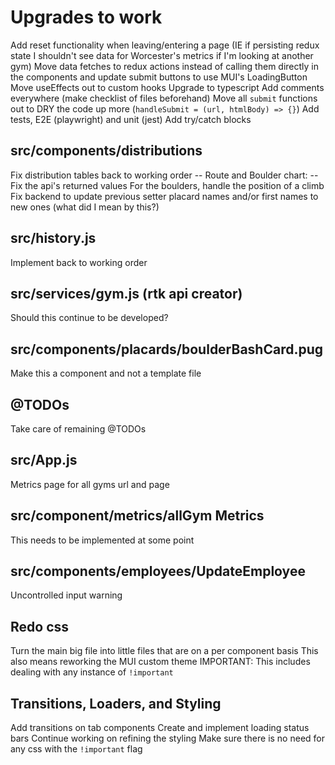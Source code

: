 # Upgrades to work
Add reset functionality when leaving/entering a page (IE if persisting redux state I shouldn't see data for Worcester's metrics if I'm looking at another gym)
Move data fetches to redux actions instead of calling them directly in the components and update submit buttons to use MUI's LoadingButton
Move useEffects out to custom hooks
Upgrade to typescript
Add comments everywhere (make checklist of files beforehand)
Move all `submit` functions out to DRY the code up more (`handleSubmit = (url, htmlBody) => {}`) 
Add tests, E2E (playwright) and unit (jest)
Add try/catch blocks

  ## src/components/distributions
  Fix distribution tables back to working order
    -- Route and Boulder chart:
      -- Fix the api's returned values
      For the boulders, handle the position of a climb
  Fix backend to update previous setter placard names and/or first names to new ones (what did I mean by this?)

  ## src/history.js
  Implement back to working order

  ## src/services/gym.js (rtk api creator)
  Should this continue to be developed?

  ## src/components/placards/boulderBashCard.pug
  Make this a component and not a template file

  ## @TODOs
  Take care of remaining @TODOs

  ## src/App.js
  Metrics page for all gyms url and page

  ## src/component/metrics/allGym Metrics
  This needs to be implemented at some point

  ## src/components/employees/UpdateEmployee
  Uncontrolled input warning

  ## Redo css
  Turn the main big file into little files that are on a per component basis
  This also means reworking the MUI custom theme
  IMPORTANT: This includes dealing with any instance of `!important`

  ## Transitions, Loaders, and Styling
  Add transitions on tab components
  Create and implement loading status bars
  Continue working on refining the styling
  Make sure there is no need for any css with the `!important` flag